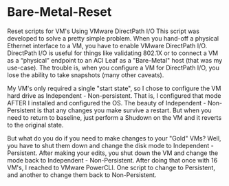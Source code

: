 # Bare-Metal-Reset
Reset scripts for VM's Using VMware DirectPath I/O
This script was developed to solve a pretty simple problem.  When you hand-off a physical Ethernet interface to a VM, you have to enable VMware DirectPath I/O.  DirectPath I/O is useful for things like validating 802.1X or to connect a VM as a “physical” endpoint to an ACI Leaf as a "Bare-Metal" host (that was my use-case).  The trouble is, when you configure a VM for DirectPath I/O, you lose the ability to take snapshots (many other caveats).  

My VM's only required a single "start state", so I chose to configure the VM hard drive as Independent - Non-persistent.  That is, I configured that mode AFTER I installed and configured the OS.  The beauty of Independent - Non-Persistent is that any changes you make survive a restart.  But when you need to return to baseline, just perform a Shudown on the VM and it reverts to the original state.

But what do you do if you need to make changes to your "Gold" VMs?  Well, you have to shut them down and change the disk mode to Independent - Persistent.  After making your edits, you shut down the VM and change the mode back to Independent - Non-Persistent.  After doing that once with 16 VM's, I reached to VMware PowerCLI.  One script to change to Persistent, and another to change them back to Non-Persistent.
